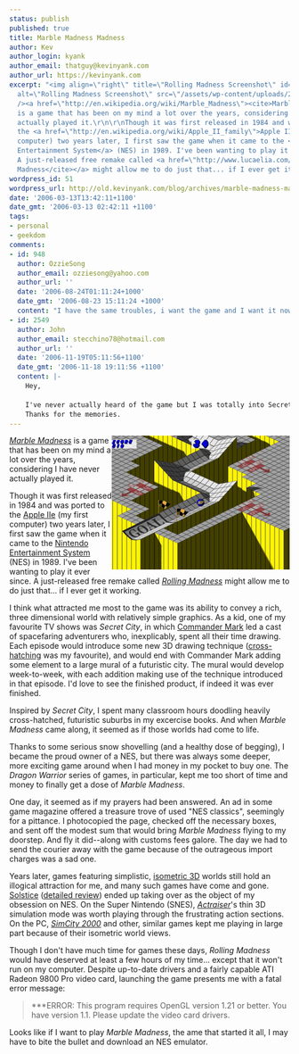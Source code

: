 ```yaml
---
status: publish
published: true
title: Marble Madness Madness
author: Kev
author_login: kyank
author_email: thatguy@kevinyank.com
author_url: https://kevinyank.com
excerpt: "<img align=\"right\" title=\"Rolling Madness Screenshot\" id=\"image50\"
  alt=\"Rolling Madness Screenshot\" src=\"/assets/wp-content/uploads/2006/03/mmadness.png\"
  /><a href=\"http://en.wikipedia.org/wiki/Marble_Madness\"><cite>Marble Madness</cite></a>
  is a game that has been on my mind a lot over the years, considering I have never
  actually played it.\r\n\r\nThough it was first released in 1984 and was ported to
  the <a href=\"http://en.wikipedia.org/wiki/Apple_II_family\">Apple IIe</a> (my first
  computer) two years later, I first saw the game when it came to the <a href=\"http://en.wikipedia.org/wiki/Nintendo_Entertainment_System\">Nintendo
  Entertainment System</a> (NES) in 1989. I've been wanting to play it ever since.
  A just-released free remake called <a href=\"http://www.lucaelia.com/games.php\"><cite>Rolling
  Madness</cite></a> might allow me to do just that... if I ever get it working.\r\n\r\n"
wordpress_id: 51
wordpress_url: http://old.kevinyank.com/blog/archives/marble-madness-madness/
date: '2006-03-13T13:42:11+1100'
date_gmt: '2006-03-13 02:42:11 +1100'
tags:
- personal
- geekdom
comments:
- id: 948
  author: OzzieSong
  author_email: ozziesong@yahoo.com
  author_url: ''
  date: '2006-08-24T01:11:24+1000'
  date_gmt: '2006-08-23 15:11:24 +1000'
  content: "I have the same troubles, i want the game and I want it now.\r\n\r\n                    Please"
- id: 2549
  author: John
  author_email: stecchino78@hotmail.com
  author_url: ''
  date: '2006-11-19T05:11:56+1100'
  date_gmt: '2006-11-18 19:11:56 +1100'
  content: |-
    Hey,

    I've never actually heard of the game but I was totally into Secret City when I was about 12.  I had 10 episodes on tape but they were taped over.  I wonder if you can get the old ones anywhere.  I spent a hell of a lot of time drawing cities and spaceships because of that show.  That mural was awesome!
    Thanks for the memories.
---
```

<p><img align="right" title="Rolling Madness Screenshot" id="image50" alt="Rolling Madness Screenshot" src="/assets/wp-content/uploads/2006/03/mmadness.png" /><a href="http://en.wikipedia.org/wiki/Marble_Madness"><cite>Marble Madness</cite></a> is a game that has been on my mind a lot over the years, considering I have never actually played it.</p>
<p>Though it was first released in 1984 and was ported to the <a href="http://en.wikipedia.org/wiki/Apple_II_family">Apple IIe</a> (my first computer) two years later, I first saw the game when it came to the <a href="http://en.wikipedia.org/wiki/Nintendo_Entertainment_System">Nintendo Entertainment System</a> (NES) in 1989. I've been wanting to play it ever since. A just-released free remake called <a href="http://www.lucaelia.com/games.php"><cite>Rolling Madness</cite></a> might allow me to do just that... if I ever get it working.</p>
<p><a id="more"></a><a id="more-51"></a>I think what attracted me most to the game was its ability to convey a rich, three dimensional world with relatively simple graphics. As a kid, one of my favourite TV shows was <cite>Secret City</cite>, in which <a href="http://www.markkistler.com/about.html">Commander Mark</a> led a cast of spacefaring adventurers who, inexplicably, spent all their time drawing. Each episode would introduce some new 3D drawing technique (<a href="http://en.wikipedia.org/wiki/Hatching">cross-hatching</a> was my favourite), and would end with Commander Mark adding some element to a large mural of a futuristic city. The mural would develop week-to-week, with each addition making use of the technique introduced in that episode. I'd love to see the finished product, if indeed it was ever finished.</p>
<p>Inspired by <cite>Secret City</cite>, I spent many classroom hours doodling heavily cross-hatched, futuristic suburbs in my excercise books. And when <cite>Marble Madness</cite> came along, it seemed as if those worlds had come to life.</p>
<p>Thanks to some serious snow shovelling (and a healthy dose of begging), I became the proud owner of a NES, but there was always some deeper, more exciting game around when I had money in my pocket to buy one. The <cite>Dragon Warrior</cite> series of games, in particular, kept me too short of time and money to finally get a dose of <cite>Marble Madness</cite>.</p>
<p>One day, it seemed as if my prayers had been answered. An ad in some game magazine offered a treasure trove of used "NES classics", seemingly for a pittance. I photocopied the page, checked off the necessary boxes, and sent off the modest sum that would bring <cite>Marble Madness</cite> flying to my doorstep. And fly it did--along with customs fees galore. The day we had to send the courier away with the game because of the outrageous import charges was a sad one.</p>
<p>Years later, games featuring simplistic, <a href="http://en.wikipedia.org/wiki/Isometric_projection">isometric 3D</a> worlds still hold an illogical attraction for me, and many such games have come and gone. <a href="http://en.wikipedia.org/wiki/Solstice_(video_game)">Solstice</a> (<a href="http://www.flyingomelette.com/reviews/nes/solstice.html">detailed review</a>) ended up taking over as the object of my obsession on NES. On the Super Nintendo (SNES), <a href="http://en.wikipedia.org/wiki/ActRaiser"><cite>Actraiser</cite></a>'s thin 3D simulation mode was worth playing through the frustrating action sections. On the PC, <a href="http://en.wikipedia.org/wiki/SimCity_2000"><cite>SimCity 2000</cite></a> and other, similar games kept me playing in large part because of their isometric world views.</p>
<p>Though I don't have much time for games these days, <cite>Rolling Madness</cite> would have deserved at least a few hours of my time... except that it won't run on my computer. Despite up-to-date drivers and a fairly capable ATI Radeon 9800 Pro video card, launching the game presents me with a fatal error message:</p>
<blockquote><p>***ERROR: This program requires OpenGL version 1.21 or better. You have version 1.1. Please update the video card drivers.</p></blockquote>
<p>Looks like if I want to play <cite>Marble Madness</cite>, the ame that started it all, I may have to bite the bullet and download an NES emulator.</p>
